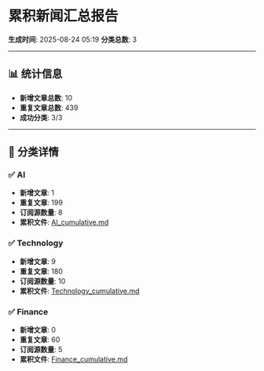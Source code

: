 # 累积新闻汇总报告

**生成时间**: 2025-08-24 05:19
**分类总数**: 3

---

## 📊 统计信息

- **新增文章总数**: 10
- **重复文章总数**: 439
- **成功分类**: 3/3

---

## 📂 分类详情

### ✅ AI
- **新增文章**: 1
- **重复文章**: 199
- **订阅源数量**: 8
- **累积文件**: [AI_cumulative.md](./AI_cumulative.md)

### ✅ Technology
- **新增文章**: 9
- **重复文章**: 180
- **订阅源数量**: 10
- **累积文件**: [Technology_cumulative.md](./Technology_cumulative.md)

### ✅ Finance
- **新增文章**: 0
- **重复文章**: 60
- **订阅源数量**: 5
- **累积文件**: [Finance_cumulative.md](./Finance_cumulative.md)
